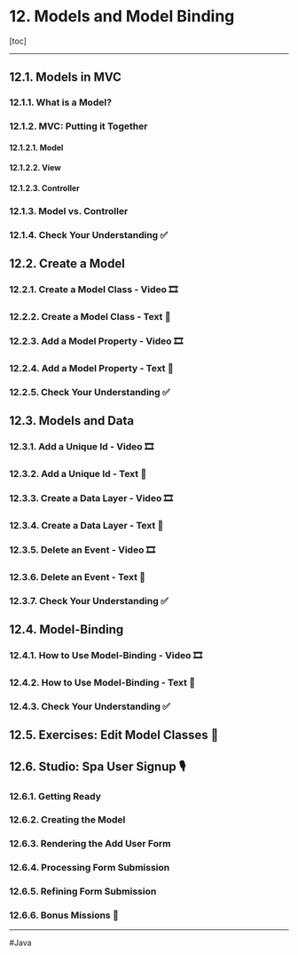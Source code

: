 # 12. Models and Model Binding

[toc]

---

## 12.1. Models in MVC

### 12.1.1. What is a Model?

### 12.1.2. MVC: Putting it Together

#### 12.1.2.1. Model

#### 12.1.2.2. View

#### 12.1.2.3. Controller

### 12.1.3. Model vs. Controller

### 12.1.4. Check Your Understanding :white_check_mark:

## 12.2. Create a Model

### 12.2.1. Create a Model Class - Video :film_strip:

### 12.2.2. Create a Model Class - Text :page_facing_up:

### 12.2.3. Add a Model Property - Video :film_strip:

### 12.2.4. Add a Model Property - Text :page_facing_up:

### 12.2.5. Check Your Understanding :white_check_mark:

## 12.3. Models and Data

### 12.3.1. Add a Unique Id - Video :film_strip:

### 12.3.2. Add a Unique Id - Text :page_facing_up:

### 12.3.3. Create a Data Layer - Video :film_strip:

### 12.3.4. Create a Data Layer - Text :page_facing_up:

### 12.3.5. Delete an Event - Video :film_strip:

### 12.3.6. Delete an Event - Text :page_facing_up:

### 12.3.7. Check Your Understanding :white_check_mark:

## 12.4. Model-Binding

### 12.4.1. How to Use Model-Binding - Video :film_strip:

### 12.4.2. How to Use Model-Binding - Text :page_facing_up:

### 12.4.3. Check Your Understanding :white_check_mark:

## 12.5. Exercises: Edit Model Classes :runner:

## 12.6. Studio: Spa User Signup :studio_microphone:

### 12.6.1. Getting Ready

### 12.6.2. Creating the Model

### 12.6.3. Rendering the Add User Form

### 12.6.4. Processing Form Submission

### 12.6.5. Refining Form Submission

### 12.6.6. Bonus Missions :rocket:

---

#Java